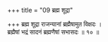 +++
title = "09 ब्रह्म शूद्रा"

+++
ब्रह्म शूद्रा राजन्यानां ब्रह्मैषामुत विक्षदः ।  
ब्रह्मैषां भद्रं सादनं ब्रह्मणैषां सभासदः ॥ १० ॥